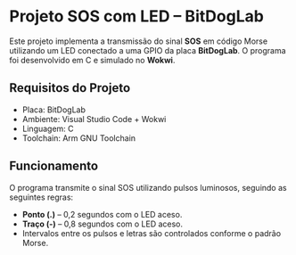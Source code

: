 # Projeto SOS com LED – BitDogLab

Este projeto implementa a transmissão do sinal **SOS** em código Morse utilizando um LED conectado a uma GPIO da placa **BitDogLab**. O programa foi desenvolvido em C e simulado no **Wokwi**.

## Requisitos do Projeto
- Placa: BitDogLab
- Ambiente: Visual Studio Code + Wokwi
- Linguagem: C
- Toolchain: Arm GNU Toolchain

## Funcionamento
O programa transmite o sinal SOS utilizando pulsos luminosos, seguindo as seguintes regras:
- **Ponto (.)** – 0,2 segundos com o LED aceso.
- **Traço (-)** – 0,8 segundos com o LED aceso.
- Intervalos entre os pulsos e letras são controlados conforme o padrão Morse.
